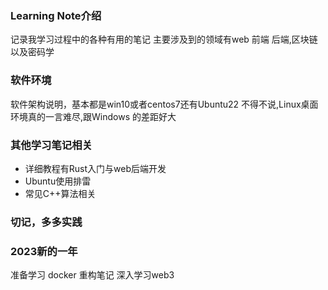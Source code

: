 ### Learning Note介绍

记录我学习过程中的各种有用的笔记
主要涉及到的领域有web 前端 后端,区块链以及密码学

### 软件环境
软件架构说明，基本都是win10或者centos7还有Ubuntu22
不得不说,Linux桌面环境真的一言难尽,跟Windows 的差距好大

### 其他学习笔记相关
- 详细教程有Rust入门与web后端开发
- Ubuntu使用排雷
- 常见C++算法相关

### 切记，多多实践

### 2023新的一年
准备学习 docker
重构笔记
深入学习web3

